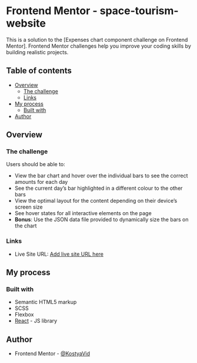 # Frontend Mentor - space-tourism-website

This is a solution to the [Expenses chart component challenge on Frontend Mentor]. Frontend Mentor challenges help you improve your coding skills by building realistic projects. 

## Table of contents

- [Overview](#overview)
  - [The challenge](#the-challenge)
  - [Links](#links)
- [My process](#my-process)
  - [Built with](#built-with)
- [Author](#author)


## Overview

### The challenge

Users should be able to:

- View the bar chart and hover over the individual bars to see the correct amounts for each day
- See the current day’s bar highlighted in a different colour to the other bars
- View the optimal layout for the content depending on their device’s screen size
- See hover states for all interactive elements on the page
- **Bonus**: Use the JSON data file provided to dynamically size the bars on the chart


### Links
- Live Site URL: [Add live site URL here](https://expenses-chart-component-ch6aqmxya-kostyavid.vercel.app)

## My process

### Built with

- Semantic HTML5 markup
- SCSS
- Flexbox
- [React](https://reactjs.org/) - JS library

## Author
- Frontend Mentor - [@KostyaVid](https://www.frontendmentor.io/profile/KostyaVid)
